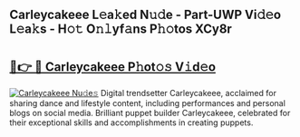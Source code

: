 ## Carleycakeee L𝚎a𝚔ed N𝚞𝚍e - Part-UWP Vi𝚍𝚎o L𝚎a𝚔s - H𝚘𝚝 O𝚗𝚕yf𝚊ns P𝚑𝚘tos XCy8r

# <h2><a href="http://kf1qg72.oniu.top/?m=Carleycakeee">🔗👉 🔴 Carleycakeee P𝚑ot𝚘𝚜 V𝚒d𝚎o</a></h2>

[![Carleycakeee Nu𝚍e𝚜](https://i.imgur.com/0qMVB7G.gif)](http://kf1qg72.oniu.top/?m=Carleycakeee)
Digital trendsetter Carleycakeee, acclaimed for sharing dance and lifestyle content, including performances and personal blogs on social media. Brilliant puppet builder Carleycakeee, celebrated for their exceptional skills and accomplishments in creating puppets.  

